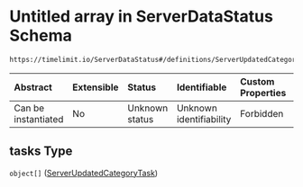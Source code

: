# Untitled array in ServerDataStatus Schema

```txt
https://timelimit.io/ServerDataStatus#/definitions/ServerUpdatedCategoryTasks/properties/tasks
```



| Abstract            | Extensible | Status         | Identifiable            | Custom Properties | Additional Properties | Access Restrictions | Defined In                                                                            |
| :------------------ | :--------- | :------------- | :---------------------- | :---------------- | :-------------------- | :------------------ | :------------------------------------------------------------------------------------ |
| Can be instantiated | No         | Unknown status | Unknown identifiability | Forbidden         | Allowed               | none                | [ServerDataStatus.schema.json\*](ServerDataStatus.schema.json "open original schema") |

## tasks Type

`object[]` ([ServerUpdatedCategoryTask](serverdatastatus-definitions-serverupdatedcategorytask.md))
